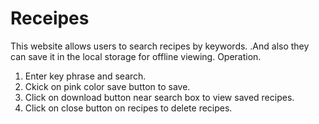 # Receipes

This website allows users to search recipes by keywords.
.And also they can save it in the local storage for offline viewing.
Operation.
1) Enter key phrase and search.
2) Ckick on pink color save button to save.
3) Click on download button near search box to view saved recipes.
4) Click on close button on recipes to delete recipes.
